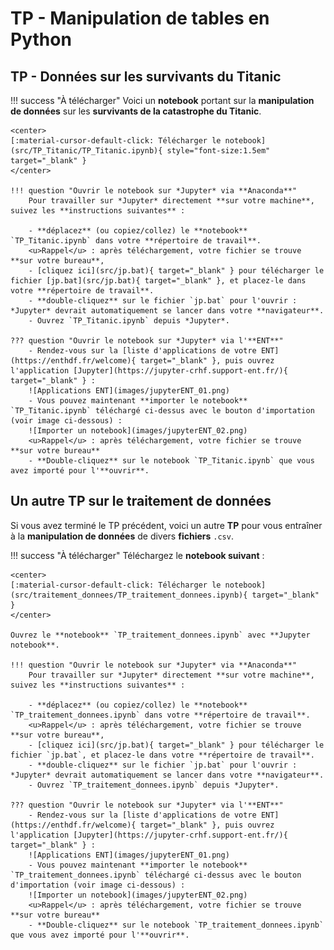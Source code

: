 # TP - Manipulation de tables en Python

## TP - Données sur les survivants du Titanic

!!! success "À télécharger"
    Voici un **notebook** portant sur la **manipulation de données** sur les **survivants de la catastrophe du Titanic**.  

    <center>
    [:material-cursor-default-click: Télécharger le notebook](src/TP_Titanic/TP_Titanic.ipynb){ style="font-size:1.5em" target="_blank" }
    </center>

    !!! question "Ouvrir le notebook sur *Jupyter* via **Anaconda**"
        Pour travailler sur *Jupyter* directement **sur votre machine**, suivez les **instructions suivantes** :

        - **déplacez** (ou copiez/collez) le **notebook** `TP_Titanic.ipynb` dans votre **répertoire de travail**.  
        <u>Rappel</u> : après téléchargement, votre fichier se trouve **sur votre bureau**,
        - [cliquez ici](src/jp.bat){ target="_blank" } pour télécharger le fichier [jp.bat](src/jp.bat){ target="_blank" }, et placez-le dans votre **répertoire de travail**.
        - **double-cliquez** sur le fichier `jp.bat` pour l'ouvrir : *Jupyter* devrait automatiquement se lancer dans votre **navigateur**.
        - Ouvrez `TP_Titanic.ipynb` depuis *Jupyter*.

    ??? question "Ouvrir le notebook sur *Jupyter* via l'**ENT**"
        - Rendez-vous sur la [liste d'applications de votre ENT](https://enthdf.fr/welcome){ target="_blank" }, puis ouvrez l'application [Jupyter](https://jupyter-crhf.support-ent.fr/){ target="_blank" } :
        ![Applications ENT](images/jupyterENT_01.png)
        - Vous pouvez maintenant **importer le notebook** `TP_Titanic.ipynb` téléchargé ci-dessus avec le bouton d'importation (voir image ci-dessous) :
        ![Importer un notebook](images/jupyterENT_02.png)  
        <u>Rappel</u> : après téléchargement, votre fichier se trouve **sur votre bureau**
        - **Double-cliquez** sur le notebook `TP_Titanic.ipynb` que vous avez importé pour l'**ouvrir**.

## Un autre TP sur le traitement de données

Si vous avez terminé le TP précédent, voici un autre **TP** pour vous entraîner à la **manipulation de données** de divers **fichiers** `.csv`.

!!! success "À télécharger"
    Téléchargez le **notebook suivant** :

    <center>
    [:material-cursor-default-click: Télécharger le notebook](src/traitement_donnees/TP_traitement_donnees.ipynb){ target="_blank" }
    </center>

    Ouvrez le **notebook** `TP_traitement_donnees.ipynb` avec **Jupyter notebook**.

    !!! question "Ouvrir le notebook sur *Jupyter* via **Anaconda**"
        Pour travailler sur *Jupyter* directement **sur votre machine**, suivez les **instructions suivantes** :

        - **déplacez** (ou copiez/collez) le **notebook** `TP_traitement_donnees.ipynb` dans votre **répertoire de travail**.  
        <u>Rappel</u> : après téléchargement, votre fichier se trouve **sur votre bureau**,
        - [cliquez ici](src/jp.bat){ target="_blank" } pour télécharger le fichier `jp.bat`, et placez-le dans votre **répertoire de travail**.
        - **double-cliquez** sur le fichier `jp.bat` pour l'ouvrir : *Jupyter* devrait automatiquement se lancer dans votre **navigateur**.
        - Ouvrez `TP_traitement_donnees.ipynb` depuis *Jupyter*.

    ??? question "Ouvrir le notebook sur *Jupyter* via l'**ENT**"
        - Rendez-vous sur la [liste d'applications de votre ENT](https://enthdf.fr/welcome){ target="_blank" }, puis ouvrez l'application [Jupyter](https://jupyter-crhf.support-ent.fr/){ target="_blank" } :
        ![Applications ENT](images/jupyterENT_01.png)
        - Vous pouvez maintenant **importer le notebook** `TP_traitement_donnees.ipynb` téléchargé ci-dessus avec le bouton d'importation (voir image ci-dessous) :
        ![Importer un notebook](images/jupyterENT_02.png)  
        <u>Rappel</u> : après téléchargement, votre fichier se trouve **sur votre bureau**
        - **Double-cliquez** sur le notebook `TP_traitement_donnees.ipynb` que vous avez importé pour l'**ouvrir**.